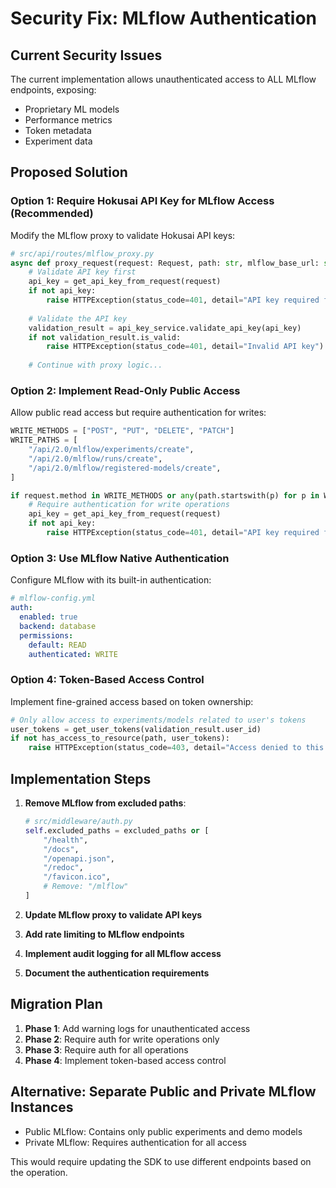 # Security Fix: MLflow Authentication

## Current Security Issues

The current implementation allows unauthenticated access to ALL MLflow endpoints, exposing:
- Proprietary ML models
- Performance metrics
- Token metadata
- Experiment data

## Proposed Solution

### Option 1: Require Hokusai API Key for MLflow Access (Recommended)

Modify the MLflow proxy to validate Hokusai API keys:

```python
# src/api/routes/mlflow_proxy.py
async def proxy_request(request: Request, path: str, mlflow_base_url: str = MLFLOW_SERVER_URL) -> Response:
    # Validate API key first
    api_key = get_api_key_from_request(request)
    if not api_key:
        raise HTTPException(status_code=401, detail="API key required for MLflow access")
    
    # Validate the API key
    validation_result = api_key_service.validate_api_key(api_key)
    if not validation_result.is_valid:
        raise HTTPException(status_code=401, detail="Invalid API key")
    
    # Continue with proxy logic...
```

### Option 2: Implement Read-Only Public Access

Allow public read access but require authentication for writes:

```python
WRITE_METHODS = ["POST", "PUT", "DELETE", "PATCH"]
WRITE_PATHS = [
    "/api/2.0/mlflow/experiments/create",
    "/api/2.0/mlflow/runs/create",
    "/api/2.0/mlflow/registered-models/create",
]

if request.method in WRITE_METHODS or any(path.startswith(p) for p in WRITE_PATHS):
    # Require authentication for write operations
    api_key = get_api_key_from_request(request)
    if not api_key:
        raise HTTPException(status_code=401, detail="API key required for write operations")
```

### Option 3: Use MLflow Native Authentication

Configure MLflow with its built-in authentication:

```yaml
# mlflow-config.yml
auth:
  enabled: true
  backend: database
  permissions:
    default: READ
    authenticated: WRITE
```

### Option 4: Token-Based Access Control

Implement fine-grained access based on token ownership:

```python
# Only allow access to experiments/models related to user's tokens
user_tokens = get_user_tokens(validation_result.user_id)
if not has_access_to_resource(path, user_tokens):
    raise HTTPException(status_code=403, detail="Access denied to this resource")
```

## Implementation Steps

1. **Remove MLflow from excluded paths**:
   ```python
   # src/middleware/auth.py
   self.excluded_paths = excluded_paths or [
       "/health",
       "/docs",
       "/openapi.json",
       "/redoc",
       "/favicon.ico",
       # Remove: "/mlflow"
   ]
   ```

2. **Update MLflow proxy to validate API keys**

3. **Add rate limiting to MLflow endpoints**

4. **Implement audit logging for all MLflow access**

5. **Document the authentication requirements**

## Migration Plan

1. **Phase 1**: Add warning logs for unauthenticated access
2. **Phase 2**: Require auth for write operations only
3. **Phase 3**: Require auth for all operations
4. **Phase 4**: Implement token-based access control

## Alternative: Separate Public and Private MLflow Instances

- Public MLflow: Contains only public experiments and demo models
- Private MLflow: Requires authentication for all access

This would require updating the SDK to use different endpoints based on the operation.